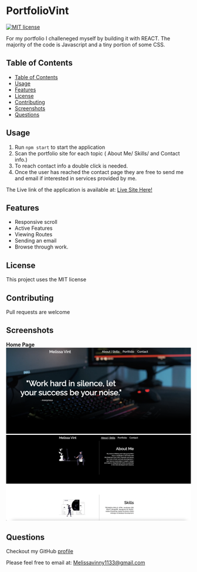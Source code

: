 # PortfolioVint

[![MIT license](https://img.shields.io/badge/License-MIT-blue.svg)](https://opensource.org/licenses/MIT)

For my portfolio I challeneged myself by building it with REACT. The majority of the code is Javascript and a tiny portion of some CSS. 

## Table of Contents

  - [Table of Contents](#table-of-contents)
  - [Usage](#usage)
  - [Features](#features)
  - [License](#license)
  - [Contributing](#contributing)
  - [Screenshots](#screenshots)
  - [Questions](#questions)

## Usage
1. Run `npm start` to start the application
2. Scan the portfolio site for each topic ( About Me/ Skills/ and Contact info.)
3. To reach contact info a double click is needed.
4. Once the user has reached the contact page they are free to send me and email if interested in services provided by me.


The Live link of the application is available at:  [Live Site Here!](https://pure-lowlands-02728.herokuapp.com/)
## Features
* Responsive scroll
* Active Features
* Viewing Routes
* Sending an email
* Browse through work.


## License
This project uses the MIT license
## Contributing
Pull requests are welcome
## Screenshots
**Home Page**
![portfoliovint](ss20.png)
![portfoliovint](ss21.png)

## Questions
Checkout my GitHub [profile](https://github.com/mvint2647)

Please feel free to email at: <Melissavinny1133@gmail.com>



